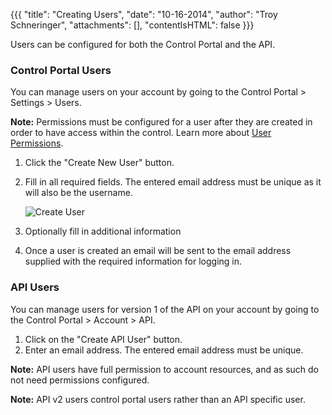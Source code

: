 {{{
  "title": "Creating Users",
  "date": "10-16-2014",
  "author": "Troy Schneringer",
  "attachments": [],
  "contentIsHTML": false
}}}

Users can be configured for both the Control Portal and the API.

### Control Portal Users

You can manage users on your account by going to the Control Portal > Settings > Users.

**Note:** Permissions must be configured for a user after they are created in order to have access within the control. Learn more about [User Permissions](user-permissions.md).

1. Click the "Create New User" button.

2. Fill in all required fields. The entered email address must be unique as it will also be the username.

    ![Create User](control-portal-create-user.png)

3. Optionally fill in additional information

4. Once a user is created an email will be sent to the email address supplied with the required information for logging in.

### API Users

You can manage users for version 1 of the API on your account by going to the Control Portal &gt; Account &gt; API.

1. Click on the "Create API User" button.
2. Enter an email address. The entered email address must be unique.

  **Note:** API users have full permission to account resources, and as such do not need permissions configured.

  **Note:** API v2 users control portal users rather than an API specific user.
